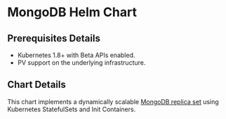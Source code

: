 # MongoDB Helm Chart

## Prerequisites Details
* Kubernetes 1.8+ with Beta APIs enabled.
* PV support on the underlying infrastructure.

## Chart Details

This chart implements a dynamically scalable [MongoDB replica set](https://docs.mongodb.com/manual/tutorial/deploy-replica-set/)
using Kubernetes StatefulSets and Init Containers.
